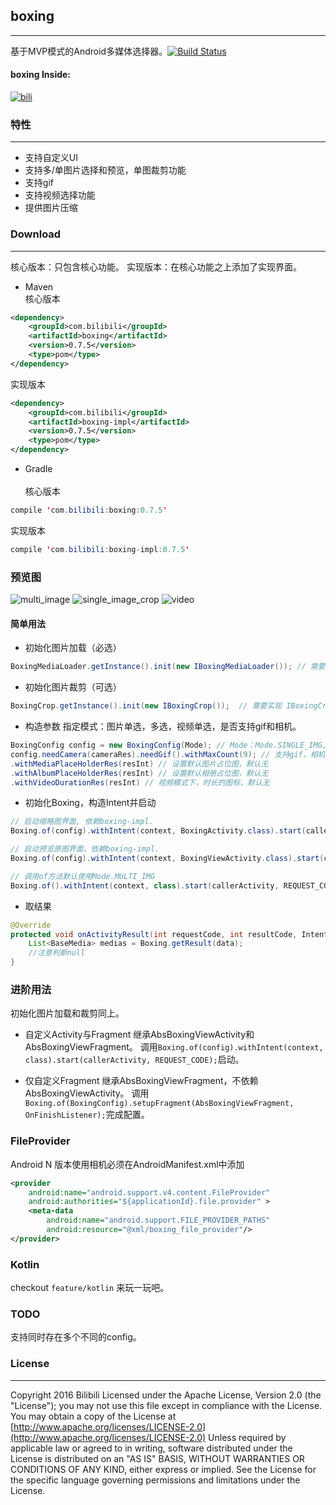 ## boxing
---
基于MVP模式的Android多媒体选择器。[![Build Status](https://travis-ci.org/Bilibili/boxing.svg?branch=master)](https://travis-ci.org/Bilibili/boxing)

#### boxing Inside: 
[![bili](screenshot/bili.webp)](https://play.google.com/store/apps/details?id=tv.danmaku.bili)

### 特性
---
- 支持自定义UI
- 支持多/单图片选择和预览，单图裁剪功能
- 支持gif
- 支持视频选择功能
- 提供图片压缩

### Download                                                                  
---
核心版本：只包含核心功能。
实现版本：在核心功能之上添加了实现界面。                                                                                       
- Maven 
  ​                                                  
  核心版本                                                                                                                                            
```xml
<dependency>                                                      
  	<groupId>com.bilibili</groupId>                                    
  	<artifactId>boxing</artifactId>                                    
  	<version>0.7.5</version>                                       
  	<type>pom</type>                                                
</dependency> 
```
实现版本                                                                   
```xml
<dependency>                                                          
  	<groupId>com.bilibili</groupId>                                    
  	<artifactId>boxing-impl</artifactId>                              
  	<version>0.7.5</version>                                       
  	<type>pom</type>                                                  
</dependency>                                                      
```
- Gradle   
  ​                                                    
  核心版本                                                                 
```java                                                                         
compile 'com.bilibili:boxing:0.7.5'                              
```
实现版本                                                                   
```java                                                                        
compile 'com.bilibili:boxing-impl:0.7.5'               
```

### 预览图

![multi_image](screenshot/multi_image.webp)
![single_image_crop](screenshot/single_image_crop.webp)
![video](screenshot/video.webp)


#### 简单用法

- 初始化图片加载（必选）
```java
BoxingMediaLoader.getInstance().init(new IBoxingMediaLoader()); // 需要实现IBoxingMediaLoader 
```
- 初始化图片裁剪（可选）
```java
BoxingCrop.getInstance().init(new IBoxingCrop());  // 需要实现 IBoxingCrop 
```

- 构造参数
  指定模式：图片单选，多选，视频单选，是否支持gif和相机。
```java
BoxingConfig config = new BoxingConfig(Mode); // Mode：Mode.SINGLE_IMG, Mode.MULTI_IMG, Mode.VIDEO
config.needCamera(cameraRes).needGif().withMaxCount(9); // 支持gif，相机，设置最大选图数
.withMediaPlaceHolderRes(resInt) // 设置默认图片占位图，默认无
.withAlbumPlaceHolderRes(resInt) // 设置默认相册占位图，默认无
.withVideoDurationRes(resInt) // 视频模式下，时长的图标，默认无
```
- 初始化Boxing，构造Intent并启动
```java
// 启动缩略图界面, 依赖boxing-impl.
Boxing.of(config).withIntent(context, BoxingActivity.class).start(callerActivity, REQUEST_CODE); 

// 启动预览原图界面，依赖boxing-impl.
Boxing.of(config).withIntent(context, BoxingViewActivity.class).start(callerActivity, REQUEST_CODE); 

// 调用of方法默认使用Mode.MULTI_IMG
Boxing.of().withIntent(context, class).start(callerActivity, REQUEST_CODE);
```

- 取结果
```java
@Override
protected void onActivityResult(int requestCode, int resultCode, Intent data) {
  	List<BaseMedia> medias = Boxing.getResult(data);
  	//注意判断null
}
```

### 进阶用法
初始化图片加载和裁剪同上。

- 自定义Activity与Fragment
  继承AbsBoxingViewActivity和AbsBoxingViewFragment。
  调用`Boxing.of(config).withIntent(context, class).start(callerActivity, REQUEST_CODE);`启动。

- 仅自定义Fragment
  继承AbsBoxingViewFragment，不依赖AbsBoxingViewActivity。
  调用`Boxing.of(BoxingConfig).setupFragment(AbsBoxingViewFragment, OnFinishListener);`完成配置。

### FileProvider
Android N 版本使用相机必须在AndroidManifest.xml中添加
```xml
<provider                                                 
	android:name="android.support.v4.content.FileProvider"
	android:authorities="${applicationId}.file.provider" >               
	<meta-data                                            
		android:name="android.support.FILE_PROVIDER_PATHS"
		android:resource="@xml/boxing_file_provider"/>
</provider>                 
```

### Kotlin
checkout `feature/kotlin` 来玩一玩吧。

### TODO
支持同时存在多个不同的config。

### License
----
Copyright 2016 Bilibili
Licensed under the Apache License, Version 2.0 (the "License"); you may not use this file except in compliance with the License. You may obtain a copy of the License at
[http://www.apache.org/licenses/LICENSE-2.0](http://www.apache.org/licenses/LICENSE-2.0)
Unless required by applicable law or agreed to in writing, software distributed under the License is distributed on an "AS IS" BASIS, WITHOUT WARRANTIES OR CONDITIONS OF ANY KIND, either express or implied. See the License for the specific language governing permissions and limitations under the License.